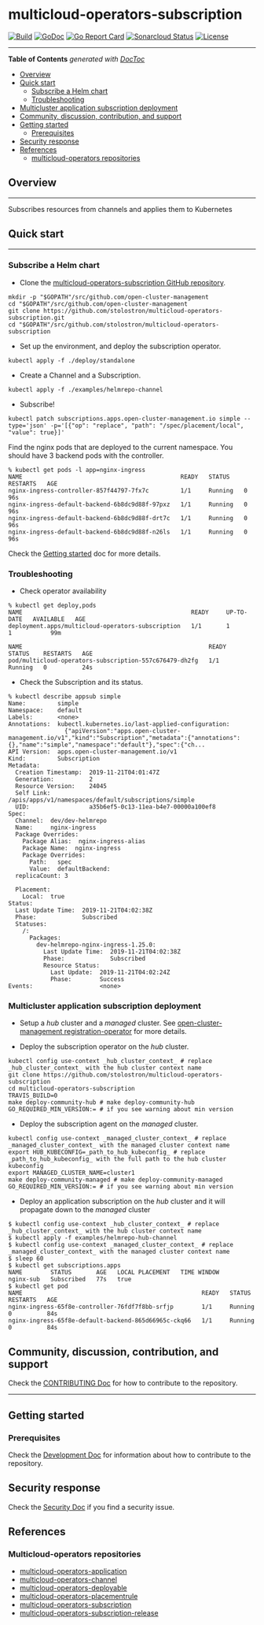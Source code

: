 # multicloud-operators-subscription

[![Build](https://api.travis-ci.com/open-cluster-management/multicloud-operators-subscription.svg?branch=main)](https://api.travis-ci.com/open-cluster-management/multicloud-operators-subscription.svg?branch=main)
[![GoDoc](https://godoc.org/github.com/stolostron/multicloud-operators-subscription?status.svg)](https://godoc.org/github.com/stolostron/multicloud-operators-subscription)
[![Go Report Card](https://goreportcard.com/badge/github.com/stolostron/multicloud-operators-subscription)](https://goreportcard.com/report/github.com/stolostron/multicloud-operators-subscription)
[![Sonarcloud Status](https://sonarcloud.io/api/project_badges/measure?project=open-cluster-management_multicloud-operators-subscription&metric=coverage)](https://sonarcloud.io/api/project_badges/measure?project=open-cluster-management_multicloud-operators-subscription&metric=coverage)
[![License](https://img.shields.io/:license-apache-blue.svg)](http://www.apache.org/licenses/LICENSE-2.0.html)

------

<!-- START doctoc generated TOC please keep comment here to allow auto update -->
<!-- DON'T EDIT THIS SECTION, INSTEAD RE-RUN doctoc TO UPDATE -->
**Table of Contents**  *generated with [DocToc](https://github.com/thlorenz/doctoc)*

- [Overview](#overview)
- [Quick start](#quick-start)
    - [Subscribe a Helm chart](#subscribe-a-helm-chart)
    - [Troubleshooting](#troubleshooting)
- [Multicluster application subscription deployment](#multicluster-application-subscription-deployment)
- [Community, discussion, contribution, and support](#community-discussion-contribution-and-support)
- [Getting started](#getting-started)
    - [Prerequisites](#prerequisites)
- [Security response](#security-response)
- [References](#references)
    - [multicloud-operators repositories](#multicloud-operators-repositories)

<!-- END doctoc generated TOC please keep comment here to allow auto update -->

## Overview

------

Subscribes resources from channels and applies them to Kubernetes 

## Quick start

------

### Subscribe a Helm chart

- Clone the [multicloud-operators-subscription GitHub repository](https://github.com/stolostron/multicloud-operators-subscription).

```shell
mkdir -p "$GOPATH"/src/github.com/open-cluster-management
cd "$GOPATH"/src/github.com/open-cluster-management
git clone https://github.com/stolostron/multicloud-operators-subscription.git
cd "$GOPATH"/src/github.com/stolostron/multicloud-operators-subscription
```

- Set up the environment, and deploy the subscription operator.

```shell
kubectl apply -f ./deploy/standalone
```

- Create a Channel and a Subscription.

```shell
kubectl apply -f ./examples/helmrepo-channel
```

- Subscribe!

```shell
kubectl patch subscriptions.apps.open-cluster-management.io simple --type='json' -p='[{"op": "replace", "path": "/spec/placement/local", "value": true}]'
```

Find the nginx pods that are deployed to the current namespace. You should have 3 backend pods with the controller.

```shell
% kubectl get pods -l app=nginx-ingress
NAME                                             READY   STATUS    RESTARTS   AGE
nginx-ingress-controller-857f44797-7fx7c         1/1     Running   0          96s
nginx-ingress-default-backend-6b8dc9d88f-97pxz   1/1     Running   0          96s
nginx-ingress-default-backend-6b8dc9d88f-drt7c   1/1     Running   0          96s
nginx-ingress-default-backend-6b8dc9d88f-n26ls   1/1     Running   0          96s
```

Check the [Getting started](docs/getting_started.md) doc for more details.

### Troubleshooting

- Check operator availability

```shell
% kubectl get deploy,pods
NAME                                                READY     UP-TO-DATE   AVAILABLE   AGE
deployment.apps/multicloud-operators-subscription   1/1       1            1           99m

NAME                                                     READY     STATUS    RESTARTS   AGE
pod/multicloud-operators-subscription-557c676479-dh2fg   1/1       Running   0          24s
```

- Check the Subscription and its status.

```shell
% kubectl describe appsub simple
Name:         simple
Namespace:    default
Labels:       <none>
Annotations:  kubectl.kubernetes.io/last-applied-configuration:
                {"apiVersion":"apps.open-cluster-management.io/v1","kind":"Subscription","metadata":{"annotations":{},"name":"simple","namespace":"default"},"spec":{"ch...
API Version:  apps.open-cluster-management.io/v1
Kind:         Subscription
Metadata:
  Creation Timestamp:  2019-11-21T04:01:47Z
  Generation:          2
  Resource Version:    24045
  Self Link:           /apis/apps/v1/namespaces/default/subscriptions/simple
  UID:                 a35b6ef5-0c13-11ea-b4e7-00000a100ef8
Spec:
  Channel:  dev/dev-helmrepo
  Name:     nginx-ingress
  Package Overrides:
    Package Alias:  nginx-ingress-alias
    Package Name:  nginx-ingress
    Package Overrides:
      Path:   spec
      Value:  defaultBackend:
  replicaCount: 3

  Placement:
    Local:  true
Status:
  Last Update Time:  2019-11-21T04:02:38Z
  Phase:             Subscribed
  Statuses:
    /:
      Packages:
        dev-helmrepo-nginx-ingress-1.25.0:
          Last Update Time:  2019-11-21T04:02:38Z
          Phase:             Subscribed
          Resource Status:
            Last Update:  2019-11-21T04:02:24Z
            Phase:        Success
Events:                   <none>
```

### Multicluster application subscription deployment

- Setup a _hub_ cluster and a _managed_ cluster. See [open-cluster-management registration-operator](https://github.com/open-cluster-management/registration-operator#how-to-deploy) for more details.

- Deploy the subscription operator on the _hub_ cluster.

```shell
kubectl config use-context _hub_cluster_context_ # replace _hub_cluster_context_ with the hub cluster context name
git clone https://github.com/stolostron/multicloud-operators-subscription
cd multicloud-operators-subscription
TRAVIS_BUILD=0
make deploy-community-hub # make deploy-community-hub GO_REQUIRED_MIN_VERSION:= # if you see warning about min version
```

- Deploy the subscription agent on the _managed_ cluster.

```shell
kubectl config use-context _managed_cluster_context_ # replace _managed_cluster_context_ with the managed cluster context name
export HUB_KUBECONFIG=_path_to_hub_kubeconfig_ # replace _path_to_hub_kubeconfig_ with the full path to the hub cluster kubeconfig
export MANAGED_CLUSTER_NAME=cluster1
make deploy-community-managed # make deploy-community-managed GO_REQUIRED_MIN_VERSION:= # if you see warning about min version
```

- Deploy an application subscription on the _hub_ cluster and it will propagate down to the _managed_ cluster

```shell
$ kubectl config use-context _hub_cluster_context_ # replace _hub_cluster_context_ with the hub cluster context name
$ kubectl apply -f examples/helmrepo-hub-channel
$ kubectl config use-context _managed_cluster_context_ # replace _managed_cluster_context_ with the managed cluster context name
$ sleep 60
$ kubectl get subscriptions.apps 
NAME        STATUS       AGE   LOCAL PLACEMENT   TIME WINDOW
nginx-sub   Subscribed   77s   true       
$ kubectl get pod
NAME                                                   READY   STATUS    RESTARTS   AGE
nginx-ingress-65f8e-controller-76fdf7f8bb-srfjp        1/1     Running   0          84s
nginx-ingress-65f8e-default-backend-865d66965c-ckq66   1/1     Running   0          84s

```

## Community, discussion, contribution, and support

Check the [CONTRIBUTING Doc](CONTRIBUTING.md) for how to contribute to the repository.

------

## Getting started

### Prerequisites

Check the [Development Doc](docs/development.md) for information about how to contribute to the repository.

## Security response

Check the [Security Doc](SECURITY.md) if you find a security issue.

## References

### Multicloud-operators repositories 

- [multicloud-operators-application](https://github.com/stolostron/multicloud-operators-application)
- [multicloud-operators-channel](https://github.com/stolostron/multicloud-operators-channel)
- [multicloud-operators-deployable](https://github.com/stolostron/multicloud-operators-deployable)
- [multicloud-operators-placementrule](https://github.com/stolostron/multicloud-operators-placementrule)
- [multicloud-operators-subscription](https://github.com/stolostron/multicloud-operators-subscription)
- [multicloud-operators-subscription-release](https://github.com/stolostron/multicloud-operators-subscription-release)
